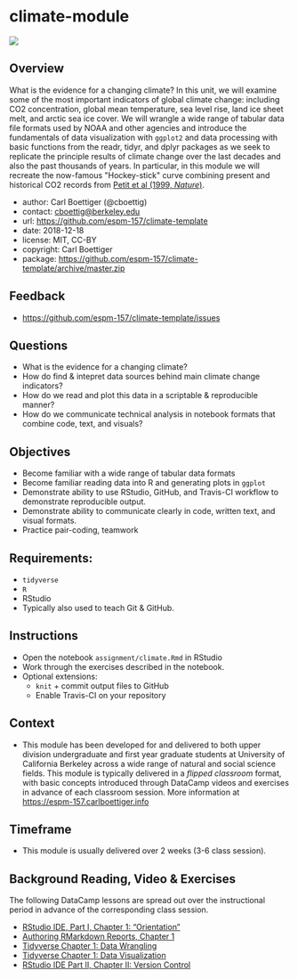 
# climate-module

![](https://espm-157.carlboettiger.info/img/co2.png)

## Overview

What is the evidence for a changing climate? In this unit, we will examine some of the most important indicators of global climate change: including CO2 concentration, global mean temperature, sea level rise, land ice sheet melt, and arctic sea ice cover. We will wrangle a wide range of tabular data file formats used by NOAA and other agencies and introduce the fundamentals of data visualization with `ggplot2` and data processing with basic functions from the readr, tidyr, and dplyr packages as we seek to replicate the principle results of climate change over the last decades and also the past thousands of years. In particular, in this module we will recreate the now-famous "Hockey-stick" curve combining present and historical CO2 records from [Petit et al (1999, *Nature*)](https://doi.org/10.1038/20859 "Climate and atmospheric history of the past 420,000 years from the Vostok ice core, Antarctica").

- author: Carl Boettiger (@cboettig)
- contact: <cboettig@berkeley.edu>
- url: <https://github.com/espm-157/climate-template>
- date: 2018-12-18
- license: MIT, CC-BY
- copyright: Carl Boettiger
- package: <https://github.com/espm-157/climate-template/archive/master.zip>

## Feedback

- <https://github.com/espm-157/climate-template/issues>

## Questions

 - What is the evidence for a changing climate?
 - How do find & intepret data sources behind main climate change indicators?
 - How do we read and plot this data in a scriptable & reproducible manner?
 - How do we communicate technical analysis in notebook formats that combine code, text, and visuals?


## Objectives 

  - Become familiar with a wide range of tabular data formats 
  - Become familiar reading data into R and generating plots in `ggplot`
  - Demonstrate ability to use RStudio, GitHub, and Travis-CI workflow to demonstrate reproducible output.
  - Demonstrate ability to communicate clearly in code, written text, and visual formats.
  - Practice pair-coding, teamwork
  
## Requirements: 

  - `tidyverse`
  - `R`
  - RStudio
  - Typically also used to teach Git & GitHub.  

## Instructions

  - Open the notebook `assignment/climate.Rmd` in RStudio
  - Work through the exercises described in the notebook.
  - Optional extensions: 
    - `knit` + commit output files to GitHub
    - Enable Travis-CI on your repository 

## Context

  - This module has been developed for and delivered to both upper division undergraduate and first year graduate students at University of California Berkeley across a wide range of natural and social science fields.  This module is typically delivered in a *flipped classroom* format, with basic concepts introduced through DataCamp videos and exercises in advance of each classroom session.  More information at <https://espm-157.carlboettiger.info>


## Timeframe

  - This module is usually delivered over 2 weeks (3-6 class session).


## Background Reading, Video & Exercises

The following DataCamp lessons are spread out over the instructional period in advance of the corresponding class session.  

  - [RStudio IDE, Part I, Chapter 1: “Orientation”](https://www.datacamp.com/courses/working-with-the-rstudio-ide-part-1)
  - [Authoring RMarkdown Reports, Chapter 1](https://www.datacamp.com/courses/reporting-with-r-markdown)
  - [Tidyverse Chapter 1: Data Wrangling](https://www.datacamp.com/courses/introduction-to-the-tidyverse)
  - [Tidyverse Chapter 1: Data Visualization](https://www.datacamp.com/courses/introduction-to-the-tidyverse)
  - [RStudio IDE Part II, Chapter II: Version Control](https://www.datacamp.com/courses/working-with-the-rstudio-ide-part-2)

